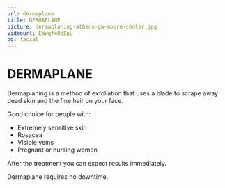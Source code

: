```yaml
---
url: dermaplane
title: DERMAPLANE
picture: dermaplaning-athens-ga-moore-center.jpg
videourl: EWwqf48dEpU
bg: facial
---
```


# DERMAPLANE 

Dermaplaning is a method of exfoliation that uses a blade to scrape away dead skin and the fine hair on your face.

Good choice for people with:
- Extremely sensitive skin
- Rosacea
- Visible veins 
- Pregnant or nursing women 

After the treatment you can expect results immediately.

Dermaplane requires no downtime.
